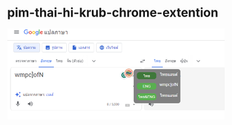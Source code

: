 # pim-thai-hi-krub-chrome-extention
 ![alt text](https://github.com/PongsakornNaklang/pim-thai-hi-krub-extention/blob/main/snapscreen.png?raw=true)
